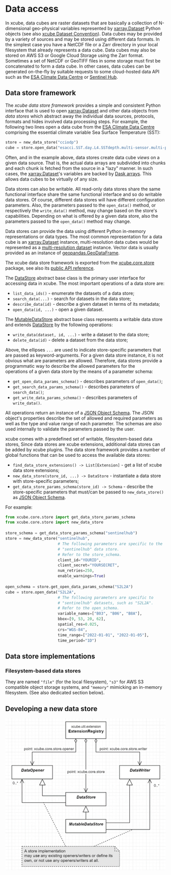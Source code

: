 [xcube Dataset Convention]: ./cubespec.md
[xarray.Dataset]: https://docs.xarray.dev/en/stable/generated/xarray.Dataset.html
[ESA Climate Data Centre]: https://climate.esa.int/en/odp/
[Sentinel Hub]: https://www.sentinel-hub.com/
[xcube.core.store]: https://github.com/dcs4cop/xcube/tree/master/xcube/core/store
[Dask arrays]: https://docs.dask.org/en/stable/array.html
[multi-resolution dataset]: ./mldatasets.md
[geopandas.GeoDataFrame]: https://geopandas.org/en/stable/docs/reference/api/geopandas.GeoDataFrame.html
[JSON Object Schema]: https://json-schema.org/understanding-json-schema/reference/object.html
[DataStore]: https://xcube.readthedocs.io/en/forman-xxx-datastore_docu/api.html#xcube.core.store.DataStore
[MutableDataStore]: https://xcube.readthedocs.io/en/forman-xxx-datastore_docu/api.html#xcube.core.store.MutableDataStore



# Data access

In xcube, data cubes are raster datasets that are basically a collection 
of N-dimensional geo-physical variables represented by
[xarray.Dataset] Python objects (see also [xcube Dataset Convention]). 
Data cubes may be provided by a variety of sources and may be stored using 
different data formats. In the simplest case you have a NetCDF file or a 
Zarr directory in your local filesystem that already represents a data cube. 
Data cubes may also be stored on AWS S3 or Google Cloud Storage using the 
Zarr format. Sometimes a set of NetCDF or GeoTIFF files in some storage 
must first be concatenated to form a data cube. In other cases, data cubes 
can be generated on-the-fly by suitable requests to some cloud-hosted data 
API such as the [ESA Climate Data Centre] or [Sentinel Hub].

## Data store framework

The _xcube data store framework_ provides a simple and consistent Python 
interface that is used to open [xarray.Dataset] and other data objects from
_data stores_ which abstract away the individual data sources, protocols, 
formats and hides involved data processing steps. For example, the following 
two lines open a data cube from the [ESA Climate Data Centre] comprising the 
essential climate variable Sea Surface Temperature (SST):

```python
store = new_data_store("cciodp")
cube = store.open_data("esacci.SST.day.L4.SSTdepth.multi-sensor.multi-platform.OSTIA.1-1.r1")
```

Often, and in the example above, data stores create data cube _views_ on
a given data source. That is, the actual data arrays are subdivided into 
chunks and each chunk is fetched from the source in a "lazy" manner.
In such cases, the [xarray.Dataset]'s variables are backed by [Dask arrays].
This allows data cubes to be virtually of any size.

Data stores can also be writable. All read-only data stores share the same 
functional interface share the same functional interface and so do writable
data stores. Of course, different data stores will have different
configuration parameters. Also, the parameters passed to the `open_data()`
method, or respectively the `write_data()` method, may change based on the 
store's capabilities. 
Depending on what is offered by a given data store, also the parameters 
passed to the `open_data()` method may change. 

Data stores can provide the data using different Python in-memory 
representations or data types.
The most common representation for a data cube is an [xarray.Dataset]
instance, multi-resolution data cubes would be represented as a 
[multi-resolution dataset] instance. Vector data is usually provided as 
an instance of [geopandas.GeoDataFrame].

The xcube data store framework is exported from the [xcube.core.store] 
package, see also its [public API reference]().

The [DataStore] abstract base class is the primary user interface for 
accessing data in xcube. The most important operations of a data store are:

* `list_data_ids()` - enumerate the datasets of a data store;
* `search_data(...)` - search for datasets in the data store;
* `describe_data(id)` - describe a given dataset in terms of its metadata;
* `open_data(id, ...)` - open a given dataset.

The [MutableDataStore] abstract base class represents a writable data 
store and extends [DataStore] by the following operations:

* `write_data(dataset, id, ...)` - write a dataset to the data store;
* `delete_data(id)` - delete a dataset from the data store;

Above, the ellipses `...` are used to indicate store-specific parameters
that are passed as keyword-arguments. For a given data store instance, 
it is not obvious what are parameters are allowed. Therefore, data stores 
provide a programmatic way to describe the allowed parameters for the  
operations of a given data store by the means of a parameter schema:

* `get_open_data_params_schema()` - describes parameters of `open_data()`;
* `get_search_data_params_schema()` - describes parameters of `search_data()`;
* `get_write_data_params_schema()` - describes parameters of `write_data()`.

All operations return an instance of a [JSON Object Schema].
The JSON object's properties describe the set of allowed and required 
parameters as well as the type and value range of each parameter. The 
schemas are also used internally to validate the parameters passed by the 
user.

xcube comes with a predefined set of writable, filesystem-based data stores,
Since data stores are xcube extensions, additional data stores can be added 
by xcube plugins. The data store framework provides a number of global 
functions that can be used to access the available data stores: 

* `find_data_store_extensions() -> List[Extension]` - get a list of 
  xcube data store extensions;
* `new_data_store(store_id, ...) -> DataStore` - instantiate a data store with 
  store-specific parameters;
* `get_data_store_params_schema(store_id) -> Schema` - describe the store-specific 
  parameters that must/can be passed to `new_data_store()` 
  as [JSON Object Schema].

For example:

```python
from xcube.core.store import get_data_store_params_schema
from xcube.core.store import new_data_store

store_schema = get_data_store_params_schema("sentinelhub")
store = new_data_store("sentinelhub",
                       # The following parameters are specific to the 
                       # "sentinelhub" data store. 
                       # Refer to the store_schema.
                       client_id="YOURID",
                       client_secret="YOURSECRET",
                       num_retries=250,
                       enable_warnings=True)

open_schema = store.get_open_data_params_schema("S2L2A")
cube = store.open_data("S2L2A",
                       # The following parameters are specific to 
                       # "sentinelhub" datasets, such as "S2L2A". 
                       # Refer to the open_schema.
                       variable_names=["B03", "B06", "B8A"],             
                       bbox=[9, 53, 20, 62],             
                       spatial_res=0.025,             
                       crs="WGS-84",              
                       time_range=["2022-01-01", "2022-01-05"],             
                       time_period="1D")
```

## Data store implementations

### Filesystem-based data stores

They are named `"file"` (for the local filesystem), `"s3"` for AWS S3 
compatible object storage systems, and `"memory"` mimicking an in-memory 
filesystem. (See also dedicated section below). 


## Developing a new data store

![DataStore and MutableDataStore](uml/datastore-uml.png)